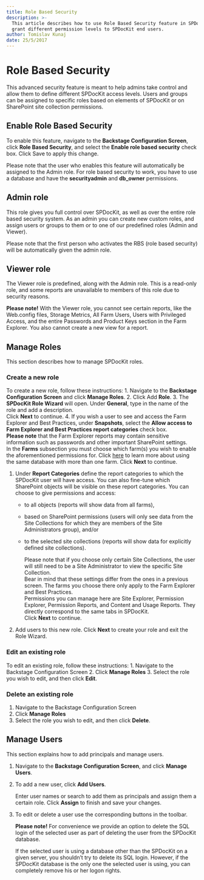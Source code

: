 ```yaml
---
title: Role Based Security
description: >-
  This article describes how to use Role Based Security feature in SPDocKit to
  grant different permission levels to SPDocKit end users.
author: Tomislav Kunaj
date: 25/5/2017
---
```


# Role Based Security

This advanced security feature is meant to help admins take control and allow them to define different SPDocKit access levels. Users and groups can be assigned to specific roles based on elements of SPDocKit or on SharePoint site collection permissions.

## Enable Role Based Security

To enable this feature, navigate to the **Backstage Configuration Screen**, click **Role Based Security**, and select the **Enable role based security** check box. Click Save to apply this change.

Please note that the user who enables this feature will automatically be assigned to the Admin role. For role based security to work, you have to use a database and have the **securityadmin** and **db\_owner** permissions.

## Admin role

This role gives you full control over SPDocKit, as well as over the entire role based security system. As an admin you can create new custom roles, and assign users or groups to them or to one of our predefined roles \(Admin and Viewer\).

Please note that the first person who activates the RBS \(role based security\) will be automatically given the admin role.

## Viewer role

The Viewer role is predefined, along with the Admin role. This is a read-only role, and some reports are unavailable to members of this role due to security reasons.

**Please note!** With the Viewer role, you cannot see certain reports, like the Web.config files, Storage Metrics, All Farm Users, Users with Privileged Access, and the entire Passwords and Product Keys section in the Farm Explorer. You also cannot create a new view for a report.

## Manage Roles

This section describes how to manage SPDocKit roles.

### Create a new role

To create a new role, follow these instructions: 1. Navigate to the **Backstage Configuration Screen** and click **Manage Roles**. 2. Click Add **Role**. 3. The **SPDocKit Role Wizard** will open. Under **General**, type in the name of the role and add a description.  
Click **Next** to continue. 4. If you wish a user to see and access the Farm Explorer and Best Practices, under **Snapshots**, select the **Allow access to Farm Explorer and Best Practices report categories** check box.  
**Please note** that the Farm Explorer reports may contain sensitive information such as passwords and other important SharePoint settings.  
In the **Farms** subsection you must choose which farm\(s\) you wish to enable the aforementioned permissions for. Click [here](../configuration/configure-spdockit-database.md) to learn more about using the same database with more than one farm. Click **Next** to continue.

1. Under **Report Categories** define the report categories to which the SPDocKit user will have access. You can also fine-tune which SharePoint objects will be visible on these report categories. You can choose to give permissions and access:
   * to all objects \(reports will show data from all farms\),
   * based on SharePoint permissions \(users will only see data from the Site Collections for which they are members of the Site Administrators group\), and/or
   * to the selected site collections \(reports will show data for explicitly defined site collections\).

     Please note that if you choose only certain Site Collections, the user will still need to be a Site Administrator to view the specific Site Collection.  
     Bear in mind that these settings differ from the ones in a previous screen. The farms you choose there only apply to the Farm Explorer and Best Practices.  
     Permissions you can manage here are Site Explorer, Permission Explorer, Permission Reports, and Content and Usage Reports. They directly correspond to the same tabs in SPDocKit.  
     Click **Next** to continue.
2. Add users to this new role. Click **Next** to create your role and exit the Role Wizard.

### Edit an existing role

To edit an existing role, follow these instructions: 1. Navigate to the Backstage Configuration Screen 2. Click **Manage Roles** 3. Select the role you wish to edit, and then click **Edit**.

### Delete an existing role

1. Navigate to the Backstage Configuration Screen
2. Click **Manage Roles**
3. Select the role you wish to edit, and then click **Delete**.

## Manage Users

This section explains how to add principals and manage users.

1. Navigate to the **Backstage Configuration Screen**, and click **Manage Users**.
2. To add a new user, click **Add Users**.  

   Enter user names or search to add them as principals and assign them a certain role. Click **Assign** to finish and save your changes.

3. To edit or delete a user use the corresponding buttons in the toolbar.  

   **Please note!** For convenience we provide an option to delete the SQL login of the selected user as part of deleting the user from the SPDocKit database.  

   If the selected user is using a database other than the SPDocKit on a given server, you shouldn’t try to delete its SQL login. However, if the SPDocKit database is the only one the selected user is using, you can completely remove his or her logon rights.

